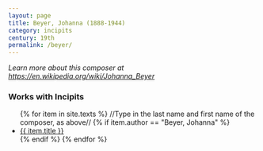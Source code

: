 ```yaml
---
layout: page
title: Beyer, Johanna (1888-1944)
category: incipits
century: 19th
permalink: /beyer/
---
```

*Learn more about this composer at <a href="https://en.wikipedia.org/wiki/Johanna_Beyer" target="_blank">https://en.wikipedia.org/wiki/Johanna_Beyer</a>*
<br/>

### Works with Incipits
<ul class="texts">
    {% for item in site.texts %}
    //Type in the last name and first name of the composer, as above//
      {% if item.author == "Beyer, Johanna" %}
          <li class="text-title">
          <a href="{{ site.baseurl }}{{ item.url }}">
        {{ item.title }}
              </a>
    </li>
      {% endif %}
    {% endfor %}
</ul>
